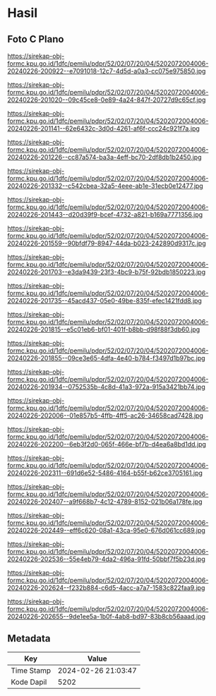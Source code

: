 # Hasil

## Foto C Plano

https://sirekap-obj-formc.kpu.go.id/1dfc/pemilu/pdpr/52/02/07/20/04/5202072004006-20240226-200922--e7091018-12c7-4d5d-a0a3-cc075e975850.jpg

https://sirekap-obj-formc.kpu.go.id/1dfc/pemilu/pdpr/52/02/07/20/04/5202072004006-20240226-201020--09c45ce8-0e89-4a24-847f-20727d9c65cf.jpg

https://sirekap-obj-formc.kpu.go.id/1dfc/pemilu/pdpr/52/02/07/20/04/5202072004006-20240226-201141--62e6432c-3d0d-4261-af6f-ccc24c921f7a.jpg

https://sirekap-obj-formc.kpu.go.id/1dfc/pemilu/pdpr/52/02/07/20/04/5202072004006-20240226-201226--cc87a574-ba3a-4eff-bc70-2df8db1b2450.jpg

https://sirekap-obj-formc.kpu.go.id/1dfc/pemilu/pdpr/52/02/07/20/04/5202072004006-20240226-201332--c542cbea-32a5-4eee-ab1e-31ecb0e12477.jpg

https://sirekap-obj-formc.kpu.go.id/1dfc/pemilu/pdpr/52/02/07/20/04/5202072004006-20240226-201443--d20d39f9-bcef-4732-a821-b169a7771356.jpg

https://sirekap-obj-formc.kpu.go.id/1dfc/pemilu/pdpr/52/02/07/20/04/5202072004006-20240226-201559--90bfdf79-8947-44da-b023-242890d9317c.jpg

https://sirekap-obj-formc.kpu.go.id/1dfc/pemilu/pdpr/52/02/07/20/04/5202072004006-20240226-201703--e3da9439-23f3-4bc9-b75f-92bdb1850223.jpg

https://sirekap-obj-formc.kpu.go.id/1dfc/pemilu/pdpr/52/02/07/20/04/5202072004006-20240226-201735--45acd437-05e0-49be-835f-efec1421fdd8.jpg

https://sirekap-obj-formc.kpu.go.id/1dfc/pemilu/pdpr/52/02/07/20/04/5202072004006-20240226-201815--e5c01eb6-bf01-401f-b8bb-d98f88f3db60.jpg

https://sirekap-obj-formc.kpu.go.id/1dfc/pemilu/pdpr/52/02/07/20/04/5202072004006-20240226-201855--09ce3e65-4dfa-4e40-b784-f3497d1b97bc.jpg

https://sirekap-obj-formc.kpu.go.id/1dfc/pemilu/pdpr/52/02/07/20/04/5202072004006-20240226-201934--0752535b-4c8d-41a3-972a-915a3421bb74.jpg

https://sirekap-obj-formc.kpu.go.id/1dfc/pemilu/pdpr/52/02/07/20/04/5202072004006-20240226-202006--01e857b5-4ffb-4ff5-ac26-34658cad7428.jpg

https://sirekap-obj-formc.kpu.go.id/1dfc/pemilu/pdpr/52/02/07/20/04/5202072004006-20240226-202200--6eb3f2d0-065f-466e-bf7b-d4ea6a8bd1dd.jpg

https://sirekap-obj-formc.kpu.go.id/1dfc/pemilu/pdpr/52/02/07/20/04/5202072004006-20240226-202311--691d6e52-5486-4164-b55f-b62ce3705161.jpg

https://sirekap-obj-formc.kpu.go.id/1dfc/pemilu/pdpr/52/02/07/20/04/5202072004006-20240226-202407--a9f668b7-4c12-4789-8152-021b06a178fe.jpg

https://sirekap-obj-formc.kpu.go.id/1dfc/pemilu/pdpr/52/02/07/20/04/5202072004006-20240226-202449--eff6c620-08a1-43ca-95e0-676d061cc689.jpg

https://sirekap-obj-formc.kpu.go.id/1dfc/pemilu/pdpr/52/02/07/20/04/5202072004006-20240226-202536--55e4eb79-4da2-496a-91fd-50bbf7f5b23d.jpg

https://sirekap-obj-formc.kpu.go.id/1dfc/pemilu/pdpr/52/02/07/20/04/5202072004006-20240226-202624--f232b884-c6d5-4acc-a7a7-1583c822faa9.jpg

https://sirekap-obj-formc.kpu.go.id/1dfc/pemilu/pdpr/52/02/07/20/04/5202072004006-20240226-202655--9de1ee5a-1b0f-4ab8-bd97-83b8cb56aaad.jpg


## Metadata

| Key        | Value               |
| ---------- | ------------------- |
| Time Stamp | 2024-02-26 21:03:47 |
| Kode Dapil | 5202                |



